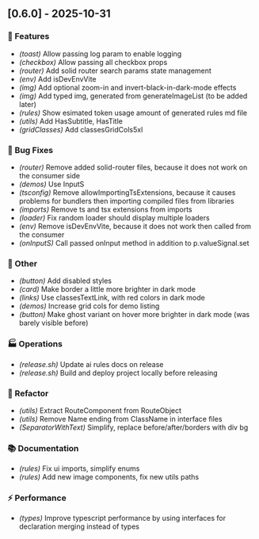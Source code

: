 ## [0.6.0] - 2025-10-31

### 🚀 Features

- *(toast)* Allow passing log param to enable logging
- *(checkbox)* Allow passing all checkbox props
- *(router)* Add solid router search params state management
- *(env)* Add isDevEnvVite
- *(img)* Add optional zoom-in and invert-black-in-dark-mode effects
- *(img)* Add typed img, generated from generateImageList (to be added later)
- *(rules)* Show esimated token usage amount of generated rules md file
- *(utils)* Add HasSubtitle, HasTitle
- *(gridClasses)* Add classesGridCols5xl

### 🐛 Bug Fixes

- *(router)* Remove added solid-router files, because it does not work on the consumer side
- *(demos)* Use InputS
- *(tsconfig)* Remove allowImportingTsExtensions, because it causes problems for bundlers then importing compiled files from libraries
- *(imports)* Remove ts and tsx extensions from imports
- *(loader)* Fix random loader should display multiple loaders
- *(env)* Remove isDevEnvVite, because it does not work then called from the consumer
- *(onInputS)* Call passed onInput method in addition to p.valueSignal.set

### 💼 Other

- *(button)* Add disabled styles
- *(card)* Make border a little more brighter in dark mode
- *(links)* Use classesTextLink, with red colors in dark mode
- *(demos)* Increase grid cols for demo listing
- *(button)* Make ghost variant on hover more brighter in dark mode (was barely visible before)

### 🏭 Operations

- *(release.sh)* Update ai rules docs on release
- *(release.sh)* Build and deploy project locally before releasing

### 🚜 Refactor

- *(utils)* Extract RouteComponent from RouteObject
- *(utils)* Remove Name ending from ClassName in interface files
- *(SeparatorWithText)* Simplify, replace before/after/borders with div bg

### 📚 Documentation

- *(rules)* Fix ui imports, simplify enums
- *(rules)* Add new image components, fix new utils paths

### ⚡ Performance

- *(types)* Improve typescript performance by using interfaces for declaration merging instead of types
